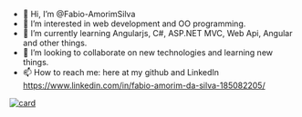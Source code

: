 - 👋 Hi, I’m @Fabio-AmorimSilva
- 👀 I’m interested in web development and OO programming.
- 🌱 I’m currently learning Angularjs, C#, ASP.NET MVC, Web Api, Angular and other things. 
- 💞️ I’m looking to collaborate on new technologies and learning new things.
- 📫 How to reach me: here at my github and LinkedIn https://www.linkedin.com/in/fabio-amorim-da-silva-185082205/

[![card](https://github-readme-stats.vercel.app/api?username=iuricode&theme=default)](https://github.com/Fabio-AmorimSilva/)


<!---
Fabio-AmorimSilva/Fabio-AmorimSilva is a ✨ special ✨ repository because its `README.md` (this file) appears on your GitHub profile.
You can click the Preview link to take a look at your changes.
--->

